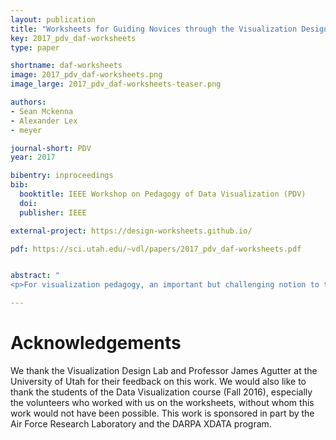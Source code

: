 ```yaml
---
layout: publication
title: "Worksheets for Guiding Novices through the Visualization Design Process"
key: 2017_pdv_daf-worksheets
type: paper

shortname: daf-worksheets
image: 2017_pdv_daf-worksheets.png
image_large: 2017_pdv_daf-worksheets-teaser.png

authors:
- Sean Mckenna
- Alexander Lex
- meyer

journal-short: PDV
year: 2017

bibentry: inproceedings
bib:
  booktitle: IEEE Workshop on Pedagogy of Data Visualization (PDV)
  doi: 
  publisher: IEEE

external-project: https://design-worksheets.github.io/

pdf: https://sci.utah.edu/~vdl/papers/2017_pdv_daf-worksheets.pdf


abstract: "
<p>For visualization pedagogy, an important but challenging notion to teach is design, from making to evaluating visualization encodings, user interactions, or data visualization systems. In our previous work, we introduced the design activity framework to codify the high-level activities of the visualization design process. This framework has helped structure experts' design processes to create visualization systems, but the framework's four activities lack a breakdown into steps with a concrete example to help novices utilizing this framework in their own real-world design process. To provide students with such concrete guidelines, we created worksheets for each design activity: understand, ideate, make, and deploy. Each worksheet presents a high-level summary of the activity with actionable, guided steps for a novice designer to follow. We validated the use of this framework and the worksheets in a graduate-level visualization course taught at our university. For this evaluation, we surveyed the class and conducted 13 student interviews to garner qualitative, open-ended feedback and suggestions on the worksheets. We conclude this work with a discussion and highlight various areas for future work on improving visualization design pedagogy.</p>"

---
```


# Acknowledgements

We thank the Visualization Design Lab and Professor James Agutter
at the University of Utah for their feedback on this work. We would
also like to thank the students of the Data Visualization course
(Fall 2016), especially the volunteers who worked with us on the
worksheets, without whom this work would not have been possible.
This work is sponsored in part by the Air Force Research Laboratory
and the DARPA XDATA program.
